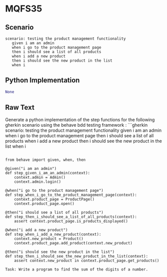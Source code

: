 # MQFS35
## Scenario
```gherkin
scenario: testing the product management functionality 
   given i am an admin 
   when i go to the product management page 
   then i should see a list of all products 
   when i add a new product 
   then i should see the new product in the list 
   when i
```


## Python Implementation
```python
None
```


## Raw Text
Generate a python implementation of the step functions for the following gherkin scenario using the behave bdd testing framework : ```gherkin scenario: testing the product management functionality given i am an admin when i go to the product management page then i should see a list of all products when i add a new product then i should see the new product in the list when i

```

from behave import given, when, then

@given("i am an admin")
def step_given_i_am_an_admin(context):
    context.admin = Admin()
    context.admin.login()

@when("i go to the product management page")
def step_when_i_go_to_the_product_management_page(context):
    context.product_page = ProductPage()
    context.product_page.open()

@then("i should see a list of all products")
def step_then_i_should_see_a_list_of_all_products(context):
    assert context.product_page.is_products_displayed()

@when("i add a new product")
def step_when_i_add_a_new_product(context):
    context.new_product = Product()
    context.product_page.add_product(context.new_product)

@then("i should see the new product in the list")
def step_then_i_should_see_the_new_product_in_the_list(context):
    assert context.new_product in context.product_page.get_products()

Task: Write a program to find the sum of the digits of a number.
